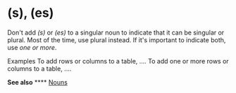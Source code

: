 # (s), (es)

Don't add *(s)* or *(es)*
to a singular noun to indicate that it can be singular or plural. Most
of the time, use plural instead. If it's important to indicate both, use
*one or more*.

Examples
To add rows or columns to a table, .... 
To add one or more rows or columns to a table, ....

**See also** **** [Nouns](https://worldready.cloudapp.net/Styleguide/Read?id=1413&topicid=3877)
